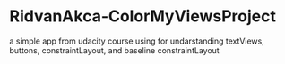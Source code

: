 # RidvanAkca-ColorMyViewsProject
a simple app from udacity course using for undarstanding textViews, buttons, constraintLayout, and baseline constraintLayout
